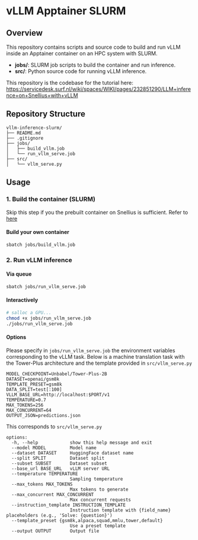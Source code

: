 # vLLM Apptainer SLURM

## Overview
This repository contains scripts and source code to build and run vLLM inside an Apptainer container on an HPC system with SLURM.

- **jobs/**: SLURM job scripts to build the container and run inference.
- **src/**: Python source code for running vLLM inference.

This repository is the codebase for the tutorial here: https://servicedesk.surf.nl/wiki/spaces/WIKI/pages/232851290/LLM+inference+on+Snellius+with+vLLM

## Repository Structure

```
vllm-inference-slurm/
├── README.md
├── .gitignore
├── jobs/
│   ├── build_vllm.job
│   └── run_vllm_serve.job
├── src/
│   └── vllm_serve.py
```



## Usage

### 1. Build the container (SLURM)
Skip this step if you the prebuilt container on Snellius is sufficient. Refer to [here](https://servicedesk.surf.nl/wiki/spaces/WIKI/pages/232851290/LLM+inference+on+Snellius+with+vLLM)

#### Build your own container
```bash
sbatch jobs/build_vllm.job
```

### 2. Run vLLM inference

#### Via queue
```bash
sbatch jobs/run_vllm_serve.job
```


#### Interactively
```bash
# salloc a GPU...
chmod +x jobs/run_vllm_serve.job
./jobs/run_vllm_serve.job
```

#### Options
Please specify in `jobs/run_vllm_serve.job` the environment variables corresponding to the vLLM task. Below is a machine translation task with the Tower-Plus architecture and the template provided in `src/vllm_serve.py`
```
MODEL_CHECKPOINT=Unbabel/Tower-Plus-2B
DATASET=openai/gsm8k
TEMPLATE_PRESET=gsm8k
DATA_SPLIT=test[:100]
VLLM_BASE_URL=http://localhost:$PORT/v1
TEMPERATURE=0.7
MAX_TOKENS=256
MAX_CONCURRENT=64
OUTPUT_JSON=predictions.json
```


This corresponds to `src/vllm_serve.py`
```
options:
  -h, --help            show this help message and exit
  --model MODEL         Model name
  --dataset DATASET     HuggingFace dataset name
  --split SPLIT         Dataset split
  --subset SUBSET       Dataset subset
  --base_url BASE_URL   vLLM server URL
  --temperature TEMPERATURE
                        Sampling temperature
  --max_tokens MAX_TOKENS
                        Max tokens to generate
  --max_concurrent MAX_CONCURRENT
                        Max concurrent requests
  --instruction_template INSTRUCTION_TEMPLATE
                        Instruction template with {field_name} placeholders (e.g., 'Solve: {question}')
  --template_preset {gsm8k,alpaca,squad,mmlu,tower,default}
                        Use a preset template
  --output OUTPUT       Output file
```